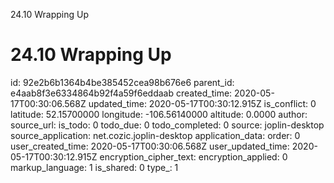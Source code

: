 24.10 Wrapping Up

# 24.10 Wrapping Up

id: 92e2b6b1364b4be385452cea98b676e6
parent_id: e4aab8f3e6334864b92f4a59f6eddaab
created_time: 2020-05-17T00:30:06.568Z
updated_time: 2020-05-17T00:30:12.915Z
is_conflict: 0
latitude: 52.15700000
longitude: -106.56140000
altitude: 0.0000
author: 
source_url: 
is_todo: 0
todo_due: 0
todo_completed: 0
source: joplin-desktop
source_application: net.cozic.joplin-desktop
application_data: 
order: 0
user_created_time: 2020-05-17T00:30:06.568Z
user_updated_time: 2020-05-17T00:30:12.915Z
encryption_cipher_text: 
encryption_applied: 0
markup_language: 1
is_shared: 0
type_: 1